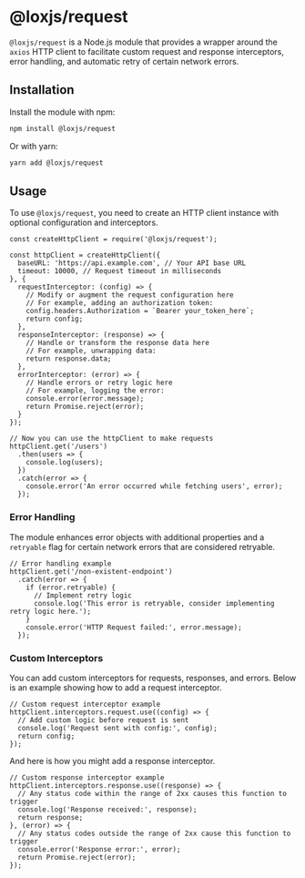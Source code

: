 # @loxjs/request

`@loxjs/request` is a Node.js module that provides a wrapper around the `axios` HTTP client to facilitate custom request and response interceptors, error handling, and automatic retry of certain network errors.

## Installation

Install the module with npm:

```sh
npm install @loxjs/request
```

Or with yarn:

```sh
yarn add @loxjs/request
```

## Usage

To use `@loxjs/request`, you need to create an HTTP client instance with optional configuration and interceptors.

```
const createHttpClient = require('@loxjs/request');

const httpClient = createHttpClient({
  baseURL: 'https://api.example.com', // Your API base URL
  timeout: 10000, // Request timeout in milliseconds
}, {
  requestInterceptor: (config) => {
    // Modify or augment the request configuration here
    // For example, adding an authorization token:
    config.headers.Authorization = `Bearer your_token_here`;
    return config;
  },
  responseInterceptor: (response) => {
    // Handle or transform the response data here
    // For example, unwrapping data:
    return response.data;
  },
  errorInterceptor: (error) => {
    // Handle errors or retry logic here
    // For example, logging the error:
    console.error(error.message);
    return Promise.reject(error);
  }
});

// Now you can use the httpClient to make requests
httpClient.get('/users')
  .then(users => {
    console.log(users);
  })
  .catch(error => {
    console.error('An error occurred while fetching users', error);
  });
```

### Error Handling

The module enhances error objects with additional properties and a `retryable` flag for certain network errors that are considered retryable.

```
// Error handling example
httpClient.get('/non-existent-endpoint')
  .catch(error => {
    if (error.retryable) {
      // Implement retry logic
      console.log('This error is retryable, consider implementing retry logic here.');
    }
    console.error('HTTP Request failed:', error.message);
  });
```

### Custom Interceptors

You can add custom interceptors for requests, responses, and errors. Below is an example showing how to add a request interceptor.

```
// Custom request interceptor example
httpClient.interceptors.request.use((config) => {
  // Add custom logic before request is sent
  console.log('Request sent with config:', config);
  return config;
});
```

And here is how you might add a response interceptor.

```
// Custom response interceptor example
httpClient.interceptors.response.use((response) => {
  // Any status code within the range of 2xx causes this function to trigger
  console.log('Response received:', response);
  return response;
}, (error) => {
  // Any status codes outside the range of 2xx cause this function to trigger
  console.error('Response error:', error);
  return Promise.reject(error);
});
```
